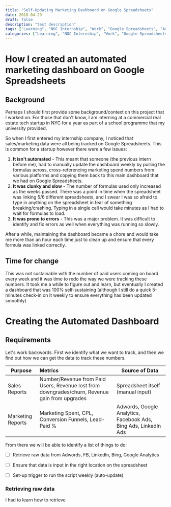 ```yaml
---
title: "Self-Updating Marketing Dashboard on Google Spreadsheets"
date: 2018-04-29
draft: false
description: "test description"
tags: ["Learning", "NOC Internship", "Work", "Google Spreadsheets", "Automation","Project" ]
categories: ["Learning", "NOC Internship", "Work", "Google Spreadsheets", "Automation","Project" , "Marketing", "Google App Scripts"]
---
```


# How I created an automated marketing dashboard on Google Spreadsheets

## Background

Perhaps I should first provide some background/context on this project that I worked on. For those that don't know, I am interning at a commercial real estate tech startup in NYC for a year as part of a school programme that my university provided. 

So when I first entered my internship company, I noticed that sales/marketing data were all being tracked on Google Spreadsheets. This is common for a startup however there were a few issues:

1. **It isn't automated** - This meant that someone (the previous intern before me), had to manually update the dashboard weekly by pulling the formulas across, cross-referencing marketing spend numbers from various platforms and copying them back to this main dashboard that we had on Google Spreadsheets. 
2. **It was clunky and slow** - The number of formulas used only increased as the weeks passed. There was a point in time when the spreadsheet was linking 5/6 different spreadsheets, and I swear I was so afraid to type in anything on the spreadsheet in fear of something breaking/crashing. Typing in a single cell would take minutes as I had to wait for formulas to load.
3. **It was prone to errors** - This was a major problem. It was difficult to identify and fix errors as well when everything was running so slowly.

After a while, maintaining the dashboard became a chore and would take me more than an hour each time just to clean up and ensure that every formula was linked correctly. 


## Time for change
This was not sustainable with the number of paid users coming on board every week and it was time to redo the way we were tracking these numbers. It took me a while to figure out and learn, but eventually I created a dashboard that was 100% self-sustaining (although I still do a quick 5-minutes check-in on it weekly to ensure everything has been updated smoothly)

# Creating the Automated Dashboard

## Requirements
Let's work backwords. First we identify what we want to track, and then we find out how we can get the data to track these numbers. 

| Purpose        | Metrics           | Source of Data      |
| ------------- | :----------- | -------- |
| Sales Reports   | Number/Revenue from Paid Users, Revenue lost from downgrades/churn, Revenue gain from upgrades | Spreadsheet itself (manual input)     |
| Marketing Reports     | Marketing Spent, CPL, Conversion Funnels, Lead-Paid %      | Adwords, Google Analytics, Facebook Ads, Bing Ads, LinkedIn Ads       |

From there we will be able to identify a list of things to do:

- [ ] Retrieve raw data from Adwords, FB, LinkedIn, Bing, Google Analytics
- [ ] Ensure that data is input in the right location on the spreadsheet
- [ ] Set-up trigger to run the script weekly (auto-update)


### Retrieving raw data
I had to learn how to retrieve 